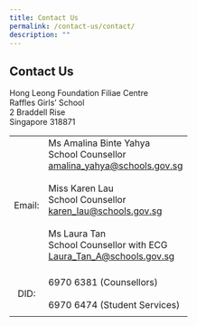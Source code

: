 ```yaml
---
title: Contact Us
permalink: /contact-us/contact/
description: ""
---
```

## Contact Us

Hong Leong Foundation Filiae Centre<br>
Raffles Girls’ School<br>
2 Braddell Rise<br>
Singapore 318871

|   |   |
|:-:|---|
| Email:  | Ms Amalina Binte Yahya<br>School Counsellor<br>[amalina\_yahya@schools.gov.sg](mailto:amalina_yahya@schools.gov.sg)<br><br> Miss Karen Lau  <br>School Counsellor  <br>[karen\_lau@schools.gov.sg](mailto:karen_lau@schools.gov.sg)<br><br>Ms Laura Tan<br>School Counsellor with ECG<br>[Laura\_Tan\_A@schools.gov.sg](mailto:Laura_Tan_A@schools.gov.sg)<br><br>
| DID:  | 6970 6381 (Counsellors)<br><br>6970 6474 (Student Services)  |
|   |   |